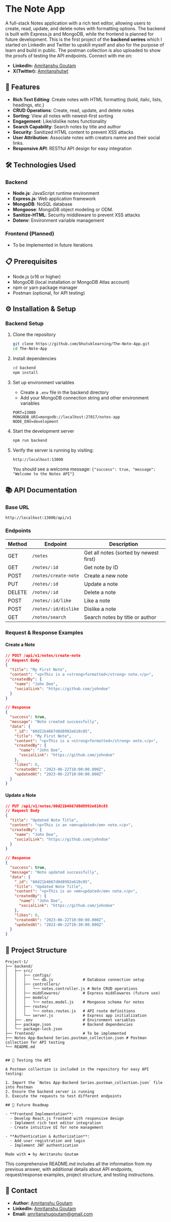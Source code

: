 # The Note App

A full-stack Notes application with a rich text editor, allowing users to create, read, update, and delete notes with formatting options. The backend is built with Express.js and MongoDB, while the frontend is planned for future development. This is the first project of the **backend serires** which I started on LinkedIn and Twitter to upskill myself and also for the purpose of learn and build in public. The postman collection is also uploaded to show the proofs of testing the API endpoints. Connect with me on:
- **LinkedIn:** [Amritanshu Goutam](https://www.linkedin.com/in/amritanshu-goutam-015bab248/)
- **X(Twitter):** [Amritanshutwt](https://x.com/Amritanshutwt)


## 🚀 Features

- **Rich Text Editing**: Create notes with HTML formatting (bold, italic, lists, headings, etc.)
- **CRUD Operations**: Create, read, update, and delete notes
- **Sorting**: View all notes with newest-first sorting
- **Engagement**: Like/dislike notes functionality
- **Search Capability**: Search notes by title and author
- **Security**: Sanitized HTML content to prevent XSS attacks
- **User Attribution**: Associate notes with creators namre and their social links.
- **Responsive API**: RESTful API design for easy integration

## 🛠️ Technologies Used

### Backend

- **Node.js**: JavaScript runtime environment
- **Express.js**: Web application framework
- **MongoDB**: NoSQL database
- **Mongoose**: MongoDB object modeling or ODM.
- **Sanitize-HTML**: Security middleware to prevent XSS attacks
- **Dotenv**: Environment variable management

### Frontend (Planned)

- To be implemented in future iterations

## 📋 Prerequisites

- Node.js (v16 or higher)
- MongoDB (local installation or MongoDB Atlas account)
- npm or yarn package manager
- Postman (optional, for API testing)

## ⚙️ Installation & Setup

### Backend Setup

1. Clone the repository

   ```bash
   git clone https://github.com/bhutuklearning/The-Note-App.git
   cd The-Note-App
   ```

2. Install dependencies

   ```bash
   cd backend
   npm install
   ```

3. Set up environment variables

   - Create a `.env` file in the backend directory
   - Add your MongoDB connection string and other environment variables

   ```
   PORT=13000
   MONGODB_URI=mongodb://localhost:27017/notes-app
   NODE_ENV=development
   ```

4. Start the development server

   ```bash
   npm run backend
   ```

5. Verify the server is running by visiting:
   ```
   http://localhost:13000
   ```
   You should see a welcome message: `{"success": true, "message": "Welcome to the Notes API"}`

## 📚 API Documentation

### Base URL

```
http://localhost:13000/api/v1
```

### Endpoints

| Method | Endpoint             | Description                            |
| ------ | -------------------- | -------------------------------------- |
| GET    | `/notes`             | Get all notes (sorted by newest first) |
| GET    | `/notes/:id`         | Get note by ID                         |
| POST   | `/notes/create-note` | Create a new note                      |
| PUT    | `/notes/:id`         | Update a note                          |
| DELETE | `/notes/:id`         | Delete a note                          |
| POST   | `/notes/:id/like`    | Like a note                            |
| POST   | `/notes/:id/dislike` | Dislike a note                         |
| GET    | `/notes/search`      | Search notes by title or author        |

### Request & Response Examples

#### Create a Note

```json
// POST /api/v1/notes/create-note
// Request Body
{
  "title": "My First Note",
  "content": "<p>This is a <strong>formatted</strong> note.</p>",
  "createdBy": {
    "name": "John Doe",
    "socialLink": "https://github.com/johndoe"
  }
}

// Response
{
  "success": true,
  "message": "Note created successfully",
  "data": {
    "_id": "60d21b4667d0d8992e610c85",
    "title": "My First Note",
    "content": "<p>This is a <strong>formatted</strong> note.</p>",
    "createdBy": {
      "name": "John Doe",
      "socialLink": "https://github.com/johndoe"
    },
    "likes": 0,
    "createdAt": "2023-06-22T10:00:00.000Z",
    "updatedAt": "2023-06-22T10:00:00.000Z"
  }
}
```

#### Update a Note

```json
// PUT /api/v1/notes/60d21b4667d0d8992e610c85
// Request Body
{
  "title": "Updated Note Title",
  "content": "<p>This is an <em>updated</em> note.</p>",
  "createdBy": {
    "name": "John Doe",
    "socialLink": "https://github.com/johndoe"
  }
}

// Response
{
  "success": true,
  "message": "Note updated successfully",
  "data": {
    "_id": "60d21b4667d0d8992e610c85",
    "title": "Updated Note Title",
    "content": "<p>This is an <em>updated</em> note.</p>",
    "createdBy": {
      "name": "John Doe",
      "socialLink": "https://github.com/johndoe"
    },
    "likes": 0,
    "createdAt": "2023-06-22T10:00:00.000Z",
    "updatedAt": "2023-06-22T10:30:00.000Z"
  }
}
```

## 📁 Project Structure

```
Project-1/
├── backend/
│   ├── src/
│   │   ├── configs/
│   │   │   └── db.js             # Database connection setup
│   │   ├── controllers/
│   │   │   └── notes.controller.js # Note CRUD operations
│   │   ├── middlewares/          # Express middlewares (future use)
│   │   ├── models/
│   │   │   └── notes.model.js    # Mongoose schema for notes
│   │   ├── routes/
│   │   │   └── notes.routes.js   # API route definitions
│   │   └── server.js             # Express app initialization
│   ├── .env                      # Environment variables
│   ├── package.json              # Backend dependencies
│   └── package-lock.json
├── frontend/                     # To be implemented
├── Notes App-Backend Series.postman_collection.json # Postman collection for API testing
└── README.md
```

```

## 🧪 Testing the API

A Postman collection is included in the repository for easy API testing:

1. Import the `Notes App-Backend Series.postman_collection.json` file into Postman
2. Ensure the backend server is running
3. Execute the requests to test different endpoints

## 🔮 Future Roadmap

- **Frontend Implementation**:
  - Develop React.js frontend with responsive design
  - Implement rich text editor integration
  - Create intuitive UI for note management

- **Authentication & Authorization**:
  - Add user registration and login
  - Implement JWT authentication

Made with ❤️ by Amritanshu Goutam
```

This comprehensive README.md includes all the information from my previous answer, with additional details about API endpoints, request/response examples, project structure, and testing instructions.

## 👤 Contact

- **Author:** [Amritanshu Goutam](https://github.com/bhutuklearning)
- **LinkedIn:** [Amritanshu Goutam](https://www.linkedin.com/in/amritanshu-goutam-015bab248/)
- **Email:** amritanshugoutam@gmail.com
